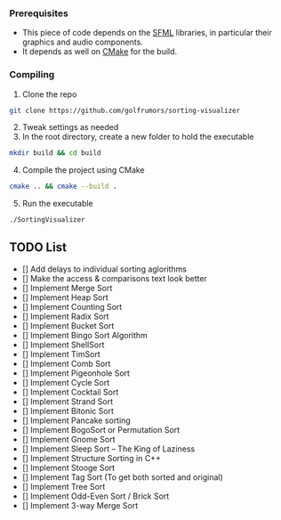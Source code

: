 ### Prerequisites
* This piece of code depends on the [SFML](https://www.sfml-dev.org/) libraries, in particular their graphics and audio components.
* It depends as well on [CMake](https://cmake.org/) for the build.

### Compiling
1. Clone the repo
```sh
git clone https://github.com/golfrumors/sorting-visualizer
```
2. Tweak settings as needed
3. In the root directory, create a new folder to hold the executable
```sh
mkdir build && cd build
```
4. Compile the project using CMake
```sh
cmake .. && cmake --build .
```
5. Run the executable
```sh
./SortingVisualizer
```

## TODO List
- [] Add delays to individual sorting aglorithms
- [] Make the access & comparisons text look better
- [] Implement Merge Sort
- [] Implement Heap Sort
- [] Implement Counting Sort
- [] Implement Radix Sort
- [] Implement Bucket Sort
- [] Implement Bingo Sort Algorithm
- [] Implement ShellSort
- [] Implement TimSort
- [] Implement Comb Sort
- [] Implement Pigeonhole Sort
- [] Implement Cycle Sort
- [] Implement Cocktail Sort
- [] Implement Strand Sort
- [] Implement Bitonic Sort
- [] Implement Pancake sorting
- [] Implement BogoSort or Permutation Sort
- [] Implement Gnome Sort
- [] Implement Sleep Sort – The King of Laziness
- [] Implement Structure Sorting in C++
- [] Implement Stooge Sort
- [] Implement Tag Sort (To get both sorted and original)
- [] Implement Tree Sort
- [] Implement Odd-Even Sort / Brick Sort
- [] Implement 3-way Merge Sort

